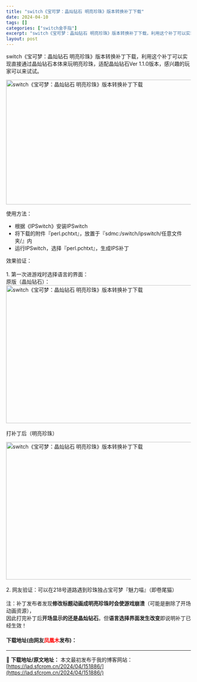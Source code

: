 ```yaml
---
title: "switch《宝可梦：晶灿钻石 明亮珍珠》版本转换补丁下载"
date: 2024-04-10
tags: []
categories: ["switch金手指"]
excerpt: "switch《宝可梦：晶灿钻石 明亮珍珠》版本转换补丁下载，利用这个补丁可以实现直接通过晶灿钻石本体来玩明亮珍珠，适配晶灿钻石Ver 1.1.0版本，感兴趣的玩家可以来试试。 使用方法： 根据《IPSwitch》安装IPSwitch 将下载的附件『perl.pchtxt』，放置于『sdmc:/swi&hellip;"
layout: post
---
```


 <p>switch《宝可梦：晶灿钻石 明亮珍珠》版本转换补丁下载，利用这个补丁可以实现直接通过晶灿钻石本体来玩明亮珍珠，适配晶灿钻石Ver 1.1.0版本，感兴趣的玩家可以来试试。</p> <p><img src="https://lad.sfcrom.cn/wp-content/uploads/2024/04/20240410_6615da6ad1941.webp" style="width: 543px; height: 339px;" alt="switch《宝可梦：晶灿钻石 明亮珍珠》版本转换补丁下载" /></p> <p>使用方法：</p> <ul type="1"> <li>根据《IPSwitch》安装IPSwitch</li> <li>将下载的附件『perl.pchtxt』，放置于『sdmc:/switch/ipswitch/任意文件夹/』内</li> <li>运行IPSwitch，选择『perl.pchtxt』，生成IPS补丁</li> </ul> <p>效果验证：<br /><br />1. 第一次进游戏时选择语言的界面：<br />原版（晶灿钻石）：<font>&nbsp;&nbsp;</font><br /><img src="https://lad.sfcrom.cn/wp-content/uploads/2024/04/20240410_6615da6baae7d.jpg" style="width: 600px; height: 375px;" alt="switch《宝可梦：晶灿钻石 明亮珍珠》版本转换补丁下载" /><br /><br />打补丁后（明亮珍珠）</p> <p><img src="https://lad.sfcrom.cn/wp-content/uploads/2024/04/20240410_6615da6c7ad99.jpg" style="width: 600px; height: 374px;" alt="switch《宝可梦：晶灿钻石 明亮珍珠》版本转换补丁下载" /><br /><br />2. 网友验证：可以在218号道路遇到珍珠独占宝可梦『魅力喵』（即卷尾猫）<br /><br />注：补丁发布者发现<strong>修改标题动画成明亮珍珠时会使游戏崩溃</strong>（可能是删除了开场动画资源），<br />因此打完补丁后<strong>开场显示的还是晶灿钻石</strong>。但<strong>语言选择界面发生改变</strong>即说明补丁已经生效！</p> <p><h4>下载地址(由网友<font color="red">凤凰木</font>发布)：</h4></p> 

---
📖 **下载地址/原文地址：** 本文最初发布于我的博客网站：[https://lad.sfcrom.cn/2024/04/151886/](https://lad.sfcrom.cn/2024/04/151886/)

